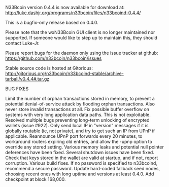 N33Bcoin version 0.4.4 is now available for download at:
http://luke.dashjr.org/programs/n33bcoin/files/n33bcoind-0.4.4/

This is a bugfix-only release based on 0.4.0.

Please note that the wxN33Bcoin GUI client is no longer maintained nor supported. If someone would like to step up to maintain this, they should contact Luke-Jr.

Please report bugs for the daemon only using the issue tracker at github:
https://github.com/n33bcoin/n33bcoin/issues

Stable source code is hosted at Gitorious:
http://gitorious.org/n33bcoin/n33bcoind-stable/archive-tarball/v0.4.4#.tar.gz

BUG FIXES

Limit the number of orphan transactions stored in memory, to prevent a potential denial-of-service attack by flooding orphan transactions. Also never store invalid transactions at all.
Fix possible buffer overflow on systems with very long application data paths. This is not exploitable.
Resolved multiple bugs preventing long-term unlocking of encrypted wallets (issue #922).
Only send local IP in "version" messages if it is globally routable (ie, not private), and try to get such an IP from UPnP if applicable.
Reannounce UPnP port forwards every 20 minutes, to workaround routers expiring old entries, and allow the -upnp option to override any stored setting.
Various memory leaks and potential null pointer deferences have been
fixed.
Several shutdown issues have been fixed.
Check that keys stored in the wallet are valid at startup, and if not,
report corruption.
Various build fixes.
If no password is specified to n33bcoind, recommend a secure password.
Update hard-coded fallback seed nodes, choosing recent ones with long uptime and versions at least 0.4.0.
Add checkpoint at block 168,000.

